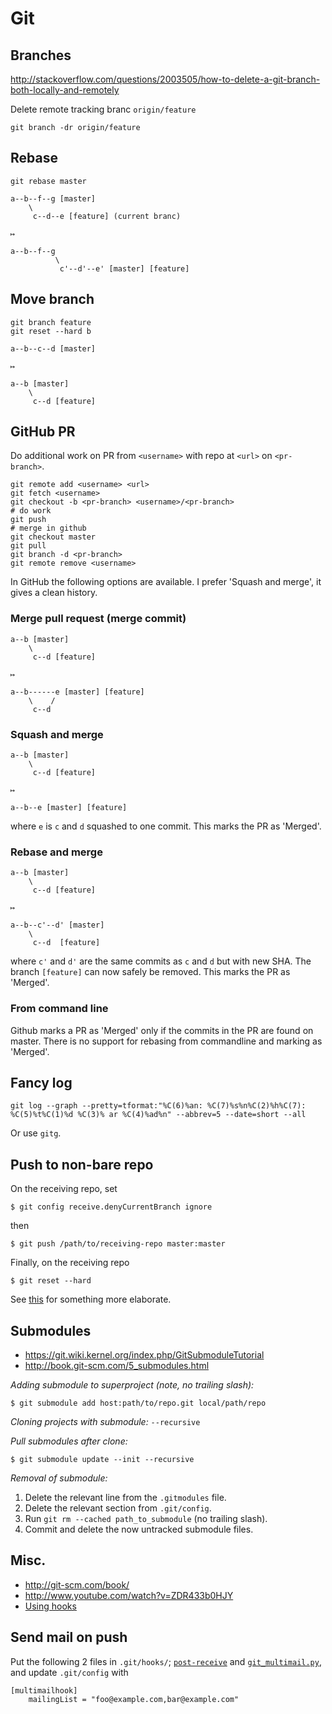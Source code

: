 # Git


## Branches

http://stackoverflow.com/questions/2003505/how-to-delete-a-git-branch-both-locally-and-remotely

Delete remote tracking branc `origin/feature`

```
git branch -dr origin/feature
```

## Rebase

```
git rebase master
```

```
a--b--f--g [master]
    \
     c--d--e [feature] (current branc)

↦

a--b--f--g
          \
           c'--d'--e' [master] [feature]
```

## Move branch

```
git branch feature
git reset --hard b
```

```
a--b--c--d [master]

↦

a--b [master]
    \
     c--d [feature]
```

## GitHub PR

Do additional work on PR from `<username>` with repo at `<url>` on `<pr-branch>`.

```
git remote add <username> <url>
git fetch <username>
git checkout -b <pr-branch> <username>/<pr-branch>
# do work
git push
# merge in github
git checkout master
git pull
git branch -d <pr-branch>
git remote remove <username>
```

In GitHub the following options are available. I prefer 'Squash and merge', it gives a clean history.


### Merge pull request (merge commit)

```
a--b [master]
    \
     c--d [feature]

↦

a--b------e [master] [feature]
    \    /
     c--d
```


### Squash and merge

```
a--b [master]
    \
     c--d [feature]

↦

a--b--e [master] [feature]
```
where `e` is `c` and `d` squashed to one commit. This marks the PR as 'Merged'.


### Rebase and merge

```
a--b [master]
    \
     c--d [feature]

↦

a--b--c'--d' [master]
    \
     c--d  [feature]
```
where `c'` and `d'` are the same commits as `c` and `d` but with new SHA. The branch `[feature]` can now safely be removed. This marks the PR as 'Merged'.


### From command line

Github marks a PR as 'Merged' only if the commits in the PR are found on master. There is no support for rebasing from commandline and marking as 'Merged'.



## Fancy log

```
git log --graph --pretty=tformat:"%C(6)%an: %C(7)%s%n%C(2)%h%C(7): %C(5)%t%C(1)%d %C(3)% ar %C(4)%ad%n" --abbrev=5 --date=short --all
```

Or use `gitg`.



## Push to non-bare repo

On the receiving repo, set

```
$ git config receive.denyCurrentBranch ignore
```

then

```
$ git push /path/to/receiving-repo master:master
```

Finally, on the receiving repo

```
$ git reset --hard
```

See [this](https://github.com/englishtown/stash-hook-mirror/wiki/Mirror-To-Non-Bare-Remote-Repo) for something more elaborate.


## Submodules

- <https://git.wiki.kernel.org/index.php/GitSubmoduleTutorial>
- <http://book.git-scm.com/5_submodules.html>

_Adding submodule to superproject (note, no trailing slash):_

    $ git submodule add host:path/to/repo.git local/path/repo

_Cloning projects with submodule:_ `--recursive`

_Pull submodules after clone:_

    $ git submodule update --init --recursive

_Removal of submodule:_

1. Delete the relevant line from the `.gitmodules` file.
2. Delete the relevant section from `.git/config`.
3. Run `git rm --cached path_to_submodule` (no trailing slash).
4. Commit and delete the now untracked submodule files.


## Misc.

- http://git-scm.com/book/
- http://www.youtube.com/watch?v=ZDR433b0HJY
- [Using hooks](http://toroid.org/ams/git-website-howto)


## Send mail on push

Put the following 2 files in `.git/hooks/`; [`post-receive`](https://github.com/git-multimail/git-multimail/blob/master/git-multimail/post-receive.example) and [`git_multimail.py`](https://github.com/git-multimail/git-multimail/blob/master/git-multimail/git_multimail.py), and update `.git/config` with

```
[multimailhook]
    mailingList = "foo@example.com,bar@example.com"
```
